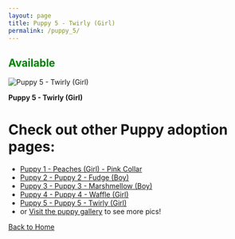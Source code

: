 ```yaml
---
layout: page
title: Puppy 5 - Twirly (Girl)
permalink: /puppy_5/
---
```


<h2><span style="color:Green;">Available</span></h2>


 <div class="gallery-item">
    <img src="https://imagedelivery.net/t3wCsGMKGPWUV8JSaoSPtQ/b40addda-e01a-4796-4ab2-8721ca712800/public" alt="Puppy 5 - Twirly (Girl)">
    <p><strong>Puppy 5 - Twirly (Girl)</strong></p>
  </div>


# Check out other Puppy adoption pages:
- [Puppy 1 - Peaches (Girl) - Pink Collar](/puppy_1/)
- [Puppy 2 - Puppy 2 - Fudge (Boy)](/puppy_2/)
- [Puppy 3 - Puppy 3 - Marshmellow (Boy)](/puppy_3/)
- [Puppy 4 - Puppy 4 - Waffle (Girl)](/puppy_4/)
- [Puppy 5 - Puppy 5 - Twirly (Girl)](/puppy_5/)
- or [Visit the puppy gallery](/puppy_gallery/) to see more pics!


[Back to Home](/)